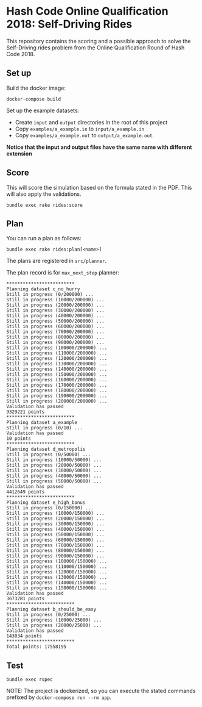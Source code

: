 # Hash Code Online Qualification 2018: Self-Driving Rides

This repository contains the scoring and a possible approach to solve
the Self-Driving rides problem from the Online Qualification Round of Hash
Code 2018.

## Set up

Build the docker image:

```
docker-compose build
```

Set up the example datasets:

- Create `input` and `output` directories in the root of this project
- Copy `examples/a_example.in` to `input/a_example.in`
- Copy `examples/a_example.out` to `output/a_example.out`.

**Notice that the input and output files have the same name with different
extension**


## Score

This will score the simulation based on the formula stated in the PDF. This will
also apply the validations.

```
bundle exec rake rides:score
```

## Plan

You can run a plan as follows:

```
bundle exec rake rides:plan[<name>]
```

The plans are registered in `src/planner`.

The plan record is for `max_next_step` planner:

```
*************************
Planning dataset c_no_hurry
Still in progress (0/200000) ...
Still in progress (10000/200000) ...
Still in progress (20000/200000) ...
Still in progress (30000/200000) ...
Still in progress (40000/200000) ...
Still in progress (50000/200000) ...
Still in progress (60000/200000) ...
Still in progress (70000/200000) ...
Still in progress (80000/200000) ...
Still in progress (90000/200000) ...
Still in progress (100000/200000) ...
Still in progress (110000/200000) ...
Still in progress (120000/200000) ...
Still in progress (130000/200000) ...
Still in progress (140000/200000) ...
Still in progress (150000/200000) ...
Still in progress (160000/200000) ...
Still in progress (170000/200000) ...
Still in progress (180000/200000) ...
Still in progress (190000/200000) ...
Still in progress (200000/200000) ...
Validation has passed
9329221 points
*************************
Planning dataset a_example
Still in progress (0/10) ...
Validation has passed
10 points
*************************
Planning dataset d_metropolis
Still in progress (0/50000) ...
Still in progress (10000/50000) ...
Still in progress (20000/50000) ...
Still in progress (30000/50000) ...
Still in progress (40000/50000) ...
Still in progress (50000/50000) ...
Validation has passed
4412649 points
*************************
Planning dataset e_high_bonus
Still in progress (0/150000) ...
Still in progress (10000/150000) ...
Still in progress (20000/150000) ...
Still in progress (30000/150000) ...
Still in progress (40000/150000) ...
Still in progress (50000/150000) ...
Still in progress (60000/150000) ...
Still in progress (70000/150000) ...
Still in progress (80000/150000) ...
Still in progress (90000/150000) ...
Still in progress (100000/150000) ...
Still in progress (110000/150000) ...
Still in progress (120000/150000) ...
Still in progress (130000/150000) ...
Still in progress (140000/150000) ...
Still in progress (150000/150000) ...
Validation has passed
3673281 points
*************************
Planning dataset b_should_be_easy
Still in progress (0/25000) ...
Still in progress (10000/25000) ...
Still in progress (20000/25000) ...
Validation has passed
143034 points
*************************
Total points: 17558195
```

## Test

```
bundle exec rspec
```

NOTE: The project is dockerized, so you can execute the stated commands prefixed
 by `docker-compose run --rm app`.
